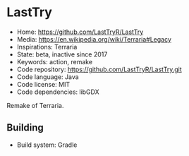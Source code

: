 # LastTry

- Home: https://github.com/LastTryR/LastTry
- Media: https://en.wikipedia.org/wiki/Terraria#Legacy
- Inspirations: Terraria
- State: beta, inactive since 2017
- Keywords: action, remake
- Code repository: https://github.com/LastTryR/LastTry.git
- Code language: Java
- Code license: MIT
- Code dependencies: libGDX

Remake of Terraria.

## Building

- Build system: Gradle

